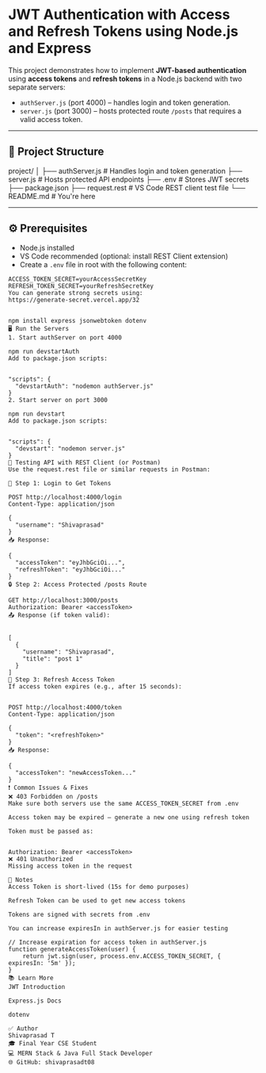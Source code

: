 # JWT Authentication with Access and Refresh Tokens using Node.js and Express

This project demonstrates how to implement **JWT-based authentication** using **access tokens** and **refresh tokens** in a Node.js backend with two separate servers:

- `authServer.js` (port 4000) – handles login and token generation.
- `server.js` (port 3000) – hosts protected route `/posts` that requires a valid access token.

---

## 📁 Project Structure

project/
│
├── authServer.js # Handles login and token generation
├── server.js # Hosts protected API endpoints
├── .env # Stores JWT secrets
├── package.json
├── request.rest # VS Code REST client test file
└── README.md # You're here

---

## ⚙️ Prerequisites

- Node.js installed
- VS Code recommended (optional: install REST Client extension)
- Create a `.env` file in root with the following content:

```env
ACCESS_TOKEN_SECRET=yourAccessSecretKey
REFRESH_TOKEN_SECRET=yourRefreshSecretKey
You can generate strong secrets using:
https://generate-secret.vercel.app/32


npm install express jsonwebtoken dotenv
🖥️ Run the Servers
1. Start authServer on port 4000

npm run devstartAuth
Add to package.json scripts:


"scripts": {
  "devstartAuth": "nodemon authServer.js"
}
2. Start server on port 3000

npm run devstart
Add to package.json scripts:


"scripts": {
  "devstart": "nodemon server.js"
}
🧪 Testing API with REST Client (or Postman)
Use the request.rest file or similar requests in Postman:

🔐 Step 1: Login to Get Tokens

POST http://localhost:4000/login
Content-Type: application/json

{
  "username": "Shivaprasad"
}
📥 Response:

{
  "accessToken": "eyJhbGciOi...",
  "refreshToken": "eyJhbGciOi..."
}
🔒 Step 2: Access Protected /posts Route

GET http://localhost:3000/posts
Authorization: Bearer <accessToken>
📤 Response (if token valid):


[
  {
    "username": "Shivaprasad",
    "title": "post 1"
  }
]
🔁 Step 3: Refresh Access Token
If access token expires (e.g., after 15 seconds):


POST http://localhost:4000/token
Content-Type: application/json

{
  "token": "<refreshToken>"
}
📥 Response:

{
  "accessToken": "newAccessToken..."
}
❗ Common Issues & Fixes
❌ 403 Forbidden on /posts
Make sure both servers use the same ACCESS_TOKEN_SECRET from .env

Access token may be expired – generate a new one using refresh token

Token must be passed as:


Authorization: Bearer <accessToken>
❌ 401 Unauthorized
Missing access token in the request

📌 Notes
Access Token is short-lived (15s for demo purposes)

Refresh Token can be used to get new access tokens

Tokens are signed with secrets from .env

You can increase expiresIn in authServer.js for easier testing

// Increase expiration for access token in authServer.js
function generateAccessToken(user) {
    return jwt.sign(user, process.env.ACCESS_TOKEN_SECRET, { expiresIn: '5m' });
}
📚 Learn More
JWT Introduction

Express.js Docs

dotenv

✅ Author
Shivaprasad T
🎓 Final Year CSE Student
💻 MERN Stack & Java Full Stack Developer
🌐 GitHub: shivaprasadt08
